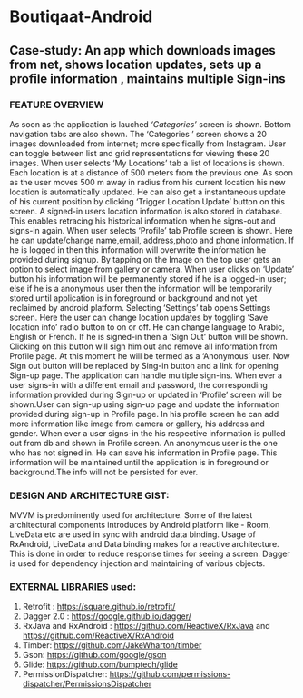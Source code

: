 # Boutiqaat-Android
## Case-study: An app which downloads images from net, shows location updates, sets up a profile information , maintains multiple Sign-ins

### FEATURE OVERVIEW

As soon as the application is lauched *‘Categories’* screen is shown. Bottom navigation tabs are also shown. The ‘Categories ’ screen shows a 20 images downloaded from internet; more specifically from Instagram. User can toggle between list and grid representations for viewing these 20 images. 
When user selects ‘My Locations’ tab a list of locations is shown. Each location is at a distance of 500 meters from the previous one. As soon as the user moves 500 m away in radius from his current location his new location is automatically updated. He can also get a instantaneous update of his current position by clicking ‘Trigger Location Update’ button on this screen. A signed-in users location information is also stored in database. This enables retracing his historical information when he signs-out and signs-in again.
When user selects ‘Profile’ tab Profile screen is shown. Here he can update/change name,email, address,photo and phone information. If he is logged in then this information will overwrite the information he provided during signup. By tapping on the Image on the top user gets an option to select image from gallery or camera. When user clicks on ‘Update’ button his information will be permanently stored if he is a logged-in user; else if he is a anonymous user then the information will be temporarily stored until application is in foreground or background and not yet reclaimed by android platform. 
Selecting ‘Settings’ tab opens Settings screen. Here the user can change location updates by toggling ‘Save location info’ radio button to on or off.  He can change language to Arabic, English or French. If he is signed-in then a ‘Sign Out’ button will be shown. Clicking on this button will sign him out and remove all information from Profile page. At this moment he will be termed as a ‘Anonymous’ user. Now Sign out button will be replaced by Sing-in button and a link for opening Sign-up page. 
The application can handle multiple sign-ins. When ever a user signs-in with a different email and password, the corresponding information provided during Sign-up or updated in ‘Profile’ screen will be shown.User can sign-up using sign-up page and update the information provided during sign-up in Profile page. In his profile screen he can add more information like image from camera or gallery, his address and gender. When ever a user signs-in the his respective information is pulled out from db and shown in Profile screen. An anonymous user is the one who has not signed in. He can save his information in Profile page. This information will be maintained until the application is in foreground or background.The info will not be persisted for ever.

### DESIGN AND ARCHITECTURE GIST:

MVVM is predominently used for architecture. Some of the latest architectural components introduces by Android platform like - Room, LiveData etc are used in sync with android data binding. Usage of RxAndroid, LiveData and Data binding makes for a reactive architecture. This is done in order to reduce response times for seeing a screen. Dagger is used for dependency injection and maintaining of various objects.

### EXTERNAL LIBRARIES used:

1)	Retrofit : https://square.github.io/retrofit/ 
2)	Dagger 2.0 : https://google.github.io/dagger/ 
3)	RxJava and RxAndroid : https://github.com/ReactiveX/RxJava and https://github.com/ReactiveX/RxAndroid 
4)	Timber: https://github.com/JakeWharton/timber
5)	Gson: https://github.com/google/gson 
6)	Glide: https://github.com/bumptech/glide 
7)	PermissionDispatcher: https://github.com/permissions-dispatcher/PermissionsDispatcher 

